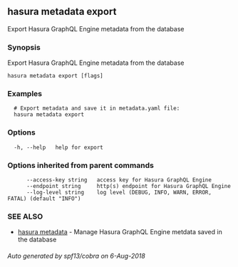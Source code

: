 ## hasura metadata export

Export Hasura GraphQL Engine metadata from the database

### Synopsis

Export Hasura GraphQL Engine metadata from the database

```
hasura metadata export [flags]
```

### Examples

```
  # Export metadata and save it in metadata.yaml file:
  hasura metadata export
```

### Options

```
  -h, --help   help for export
```

### Options inherited from parent commands

```
      --access-key string   access key for Hasura GraphQL Engine
      --endpoint string     http(s) endpoint for Hasura GraphQL Engine
      --log-level string    log level (DEBUG, INFO, WARN, ERROR, FATAL) (default "INFO")
```

### SEE ALSO

* [hasura metadata](hasura_metadata.md)	 - Manage Hasura GraphQL Engine metdata saved in the database

###### Auto generated by spf13/cobra on 6-Aug-2018
